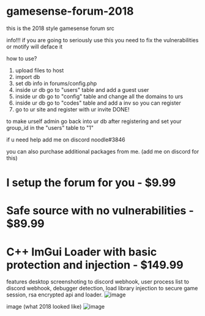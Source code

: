 # gamesense-forum-2018
this is the 2018 style gamesense forum src

info!!!
if you are going to seriously use this you need to fix the vulnerabilities or motify will deface it

how to use?
1. upload files to host
2. import db
3. set db info in forums/config.php
4. inside ur db go to "users" table and add a guest user
5. inside ur db go to "config" table and change all the domains to urs
6. inside ur db go to "codes" table and add a inv so you can register
7. go to ur site and register with ur invite DONE!

to make urself admin go back into ur db after registering and set your group_id in the "users" table to "1"

if u need help add me on discord noodle#3846

you can also purchase additional packages from me. (add me on discord for this)

# I setup the forum for you - $9.99

# Safe source with no vulnerabilities - $89.99

# C++ ImGui Loader with basic protection and injection - $149.99
features desktop screenshoting to discord webhook, user process list to discord webhook, debugger detection, load library injection to secure game session, rsa encrypted api and loader.
![image](https://user-images.githubusercontent.com/98117900/186031327-1e55550e-32c7-495a-b20f-4fe9297bd113.png)

image (what 2018 looked like)
![image](https://user-images.githubusercontent.com/98117900/179392290-4fbef8e1-71ae-486e-9be9-4eb7dbe65be0.png)
